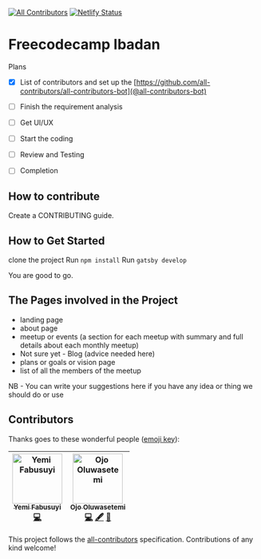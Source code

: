 
[![All Contributors](https://img.shields.io/badge/all_contributors-2-orange.svg?style=flat-square)](#contributors)
[![Netlify Status](https://api.netlify.com/api/v1/badges/e150187b-9757-46a0-a000-d0d0ccb72e53/deploy-status)](https://app.netlify.com/sites/fcc-ibadan/deploys)

# Freecodecamp Ibadan

Plans
- [X] List of contributors and set up the [https://github.com/all-contributors/all-contributors-bot](@all-contributors-bot)
- [ ] Finish the requirement analysis
- [ ] Get UI/UX 
- [ ] Start the coding
- [ ] Review and Testing
- [ ] Completion


## How to contribute

Create a CONTRIBUTING guide. 

## How to Get Started
clone the project
Run `npm install`
Run `gatsby develop`

You are good to go.

## The Pages involved in the Project
* landing page
* about page
* meetup or events (a section for each meetup with summary and full details about each monthly meetup)
* Not sure yet - Blog (advice needed here)
* plans or goals or vision page
* list of all the members of the meetup

NB - You can write your suggestions here if you have any idea or thing we should do or use

## Contributors

Thanks goes to these wonderful people ([emoji key](https://github.com/all-contributors/all-contributors#emoji-key)):

<!-- ALL-CONTRIBUTORS-LIST:START - Do not remove or modify this section -->
<!-- prettier-ignore -->
| [<img src="https://avatars2.githubusercontent.com/u/43810346?v=4" width="100px;" alt="Yemi Fabusuyi"/><br /><sub><b>Yemi Fabusuyi</b></sub>](http://stevoo24.github.io)<br />[💻](https://github.com/freecodecamp-ibadan/freecodecamp-ibadan/commits?author=stevoo24 "Code") | [<img src="https://avatars0.githubusercontent.com/u/10030028?v=4" width="100px;" alt="Ojo Oluwasetemi"/><br /><sub><b>Ojo Oluwasetemi</b></sub>](https://oluwasetemi.github.io)<br />[💻](https://github.com/freecodecamp-ibadan/freecodecamp-ibadan/commits?author=Oluwasetemi "Code") [🖋](#content-Oluwasetemi "Content") [📖](https://github.com/freecodecamp-ibadan/freecodecamp-ibadan/commits?author=Oluwasetemi "Documentation") |
| :---: | :---: |
<!-- ALL-CONTRIBUTORS-LIST:END -->

This project follows the [all-contributors](https://github.com/all-contributors/all-contributors) specification. Contributions of any kind welcome!
